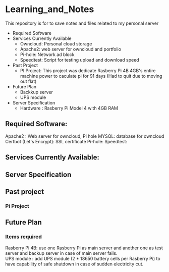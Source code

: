 # Learning_and_Notes
This repository is for to save notes and files related to my personal server
- Required Software
- Services Currently Available
  - Owncloud: Personal cloud storage 
  - Apache2: web server for owncloud and portfolio
  - Pi-hole: Network ad block 
  - Speedtest: Script for testing upload and download speed
- Past Project
  - PI Project: This project was dedicate Rasberry Pi 4B 4GB's entire machine power to caculate pi for 91 days (Had to quit due to moving out flat)
- Future Plan
  - Backkup server
  - UPS module
- Server Specification
  - Hardware : Rasberry Pi Model 4 with 4GB RAM


## Required Software:
Apache2 : Web server for owncloud, Pi hole
MYSQL: database for owncloud
Certbot (Let's Encrypt): SSL certificate
Pi-hole:
Speedtest: 

## Services Currently Available:


## Server Specification


## Past project
### Pi Project


## Future Plan

### Items required
Rasberry Pi 4B: use one Rasberry Pi as main server and another one as test server and backup server in case of main server fails. <br>
UPS module : add UPS module (2 * 18650 battery cells per Rasberry Pi) to have capability of safe shutdown in case of sudden electricity cut. <br>






